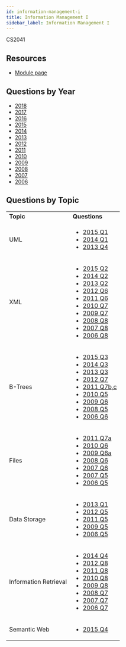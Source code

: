 ```yaml
---
id: information-management-i
title: Information Management I
sidebar_label: Information Management I
---
```

CS2041

## Resources

-   [Module page](https://www.scss.tcd.ie/CourseModules/CS2041/)

## Questions by Year

-   [2018](https://www.tcd.ie/academicregistry/exams/assets/local/past-papers2018/CS/CS2041-2.PDF)
-   [2017](https://www.tcd.ie/academicregistry/exams/assets/local/past-papers2017/CS/CS2041-2.PDF)
-   [2016](https://www.tcd.ie/academicregistry/exams/assets/local/past-papers2016/CS/CS2041-2.PDF)
-   [2015](https://www.tcd.ie/academicregistry/exams/assets/local/past-papers2015/CS/CS2041-2.PDF)
-   [2014](https://www.tcd.ie/academicregistry/exams/assets/local/past-papers2014/CS/CS20412.pdf)
-   [2013](https://www.tcd.ie/academicregistry/exams/assets/local/past-papers2013/CS/CS20412.pdf)
-   [2012](https://www.tcd.ie/Local/Exam_Papers/2012/XC/XCS20311.pdf)
-   [2011](https://www.tcd.ie/Local/Exam_Papers/2011/XC/XCS20311.pdf)
-   [2010](https://www.tcd.ie/Local/Exam_Papers/2010/XC/XCS20311.pdf)
-   [2009](https://www.tcd.ie/Local/Exam_Papers/2009/XC/XCS2BA51.pdf)
-   [2008](https://www.tcd.ie/Local/Exam_Papers/2008/XC/XCS2BA51.pdf)
-   [2007](https://www.tcd.ie/Local/Exam_Papers/2007/XC/XCS2BA51.pdf)
-   [2006](https://www.tcd.ie/Local/Exam_Papers/2006/XC/XCS2BA51.pdf)

## Questions by Topic

<table className="examQuestions" width="700px">
  <tbody><tr>
      <td><strong>Topic</strong></td>
      <td><strong>Questions</strong></td>
  </tr>
  <tr>
      <td>UML</td>
      <td>
          <ul className="questions">
              <li><a href="https://www.tcd.ie/academicregistry/exams/assets/local/past-papers2015/CS/CS2041-2.PDF#page=3">2015 Q1</a></li>
              <li><a href="https://www.tcd.ie/academicregistry/exams/assets/local/past-papers2014/CS/CS20412.pdf#page=3">2014 Q1</a></li>
              <li><a href="https://www.tcd.ie/academicregistry/exams/assets/local/past-papers2013/CS/CS20412.pdf#page=6">2013 Q4</a></li>
          </ul>
      </td>
  </tr>
  <tr>
      <td>XML</td>
      <td>
          <ul className="questions">
              <li><a href="https://www.tcd.ie/academicregistry/exams/assets/local/past-papers2015/CS/CS2041-2.PDF#page=3&zoom=0,0,600">2015 Q2</a></li>
              <li><a href="https://www.tcd.ie/academicregistry/exams/assets/local/past-papers2014/CS/CS20412.pdf#page=3&zoom=0,0,400">2014 Q2</a></li>
              <li><a href="https://www.tcd.ie/academicregistry/exams/assets/local/past-papers2013/CS/CS20412.pdf#page=4">2013 Q2</a></li>
              <li><a href="https://www.tcd.ie/Local/Exam_Papers/2012/XC/XCS20311.pdf#page=8">2012 Q6</a></li>
              <li><a href="https://www.tcd.ie/Local/Exam_Papers/2011/XC/XCS20311.pdf#page=11">2011 Q6</a></li>
              <li><a href="https://www.tcd.ie/Local/Exam_Papers/2010/XC/XCS20311.pdf#page=8">2010 Q7</a></li>
              <li><a href="https://www.tcd.ie/Local/Exam_Papers/2009/XC/XCS2BA51.pdf#page=8">2009 Q7</a></li>
              <li><a href="https://www.tcd.ie/Local/Exam_Papers/2008/XC/XCS2BA51.pdf#page=8">2008 Q8</a></li>
              <li><a href="https://www.tcd.ie/Local/Exam_Papers/2007/XC/XCS2BA51.pdf#page=10&zoom=0,0,300">2007 Q8</a></li>
              <li><a href="https://www.tcd.ie/Local/Exam_Papers/2006/XC/XCS2BA51.pdf#page=9">2006 Q8</a></li>
          </ul>
      </td>
  </tr>
  <tr>
      <td>B-Trees</td>
      <td>
          <ul className="questions">
              <li><a href="https://www.tcd.ie/academicregistry/exams/assets/local/past-papers2015/CS/CS2041-2.PDF#page=4&zoom=0,0,500">2015 Q3</a></li>
              <li><a href="https://www.tcd.ie/academicregistry/exams/assets/local/past-papers2014/CS/CS20412.pdf#page=4">2014 Q3</a></li>
              <li><a href="https://www.tcd.ie/academicregistry/exams/assets/local/past-papers2013/CS/CS20412.pdf#page=5">2013 Q3</a></li>
              <li><a href="https://www.tcd.ie/Local/Exam_Papers/2012/XC/XCS20311.pdf#page=9">2012 Q7</a></li>
              <li><a href="https://www.tcd.ie/Local/Exam_Papers/2011/XC/XCS20311.pdf#page=12">2011 Q7b,c</a></li>
              <li><a href="https://www.tcd.ie/Local/Exam_Papers/2010/XC/XCS20311.pdf#page=7">2010 Q5</a></li>
              <li><a href="https://www.tcd.ie/Local/Exam_Papers/2009/XC/XCS2BA51.pdf#page=7">2009 Q6</a></li>
              <li><a href="https://www.tcd.ie/Local/Exam_Papers/2008/XC/XCS2BA51.pdf#page=6">2008 Q5</a></li>
              <li><a href="https://www.tcd.ie/Local/Exam_Papers/2006/XC/XCS2BA51.pdf#page=7&zoom=0,0,600">2006 Q6</a></li>
          </ul>
      </td>
  </tr>
  <tr>
      <td>Files</td>
      <td>
          <ul className="questions">
              <li><a href="https://www.tcd.ie/Local/Exam_Papers/2011/XC/XCS20311.pdf#page=12">2011 Q7a</a></li>
              <li><a href="https://www.tcd.ie/Local/Exam_Papers/2010/XC/XCS20311.pdf#page=7&zoom=0,0,600">2010 Q6</a></li>
              <li><a href="https://www.tcd.ie/Local/Exam_Papers/2009/XC/XCS2BA51.pdf#page=7">2009 Q6a</a></li>
              <li><a href="https://www.tcd.ie/Local/Exam_Papers/2008/XC/XCS2BA51.pdf#page=6,&zoom=0,0,500">2008 Q6</a></li>
              <li><a href="https://www.tcd.ie/Local/Exam_Papers/2007/XC/XCS2BA51.pdf#page=8">2007 Q6</a></li>
              <li><a href="https://www.tcd.ie/Local/Exam_Papers/2007/XC/XCS2BA51.pdf#page=8&zoom=0,0,600">2007 Q5</a></li>
              <li><a href="https://www.tcd.ie/Local/Exam_Papers/2006/XC/XCS2BA51.pdf#page=7">2006 Q5</a></li>
          </ul>
      </td>
  </tr>
  <tr>
      <td>Data Storage</td>
      <td>
          <ul className="questions">
              <li><a href="https://www.tcd.ie/academicregistry/exams/assets/local/past-papers2013/CS/CS20412.pdf#page=3">2013 Q1</a></li>
              <li><a href="https://www.tcd.ie/Local/Exam_Papers/2012/XC/XCS20311.pdf#page=7">2012 Q5</a></li>
              <li><a href="https://www.tcd.ie/Local/Exam_Papers/2011/XC/XCS20311.pdf#page=10">2011 Q5</a></li>
              <li><a href="https://www.tcd.ie/Local/Exam_Papers/2009/XC/XCS2BA51.pdf#page=6">2009 Q5</a></li>
              <li><a href="https://www.tcd.ie/Local/Exam_Papers/2006/XC/XCS2BA51.pdf#page=5a">2006 Q5</a></li>
          </ul>
      </td>
  </tr>
  <tr>
      <td>Information Retrieval</td>
      <td>
          <ul className="questions">
              <li><a href="https://www.tcd.ie/academicregistry/exams/assets/local/past-papers2014/CS/CS20412.pdf#page=4&zoom=0,0,600">2014 Q4</a></li>
              <li><a href="https://www.tcd.ie/Local/Exam_Papers/2012/XC/XCS20311.pdf#page=10">2012 Q8</a></li>
              <li><a href="https://www.tcd.ie/Local/Exam_Papers/2011/XC/XCS20311.pdf#page=13">2011 Q8</a></li>
              <li><a href="https://www.tcd.ie/Local/Exam_Papers/2010/XC/XCS20311.pdf#page=9">2010 Q8</a></li>
              <li><a href="https://www.tcd.ie/Local/Exam_Papers/2009/XC/XCS2BA51.pdf#page=10">2009 Q8</a></li>
              <li><a href="https://www.tcd.ie/Local/Exam_Papers/2008/XC/XCS2BA51.pdf#page=7">2008 Q7</a></li>
              <li><a href="https://www.tcd.ie/Local/Exam_Papers/2007/XC/XCS2BA51.pdf#page=9&zoom=0,0,300">2007 Q7</a></li>
              <li><a href="https://www.tcd.ie/Local/Exam_Papers/2006/XC/XCS2BA51.pdf#page=8">2006 Q7</a></li>
          </ul>
      </td>
  </tr>
  <tr>
      <td>Semantic Web</td>
      <td>
          <ul className="questions">
              <li><a href="https://www.tcd.ie/academicregistry/exams/assets/local/past-papers2015/CS/CS2041-2.PDF#page=6">2015 Q4</a></li>
          </ul>
      </td>
  </tr>
</tbody></table>
